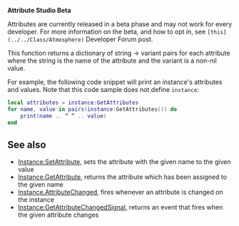 **Attribute Studio Beta**  

Attributes are currently released in a beta phase and may not work for every developer. For more information on the beta, and how to opt in, see `[this](../../Class/Atmosphere)` Developer Forum post.

This function returns a dictionary of string → variant pairs for each attribute where the string is the name of the attribute and the variant is a non-nil value.

For example, the following code snippet will print an instance's attributes and values. Note that this code sample does not define `instance`:

```lua
local attributes = instance:GetAttributes
for name, value in pairs(instance:GetAttributes()) do
    print(name .. “ “ .. value)
end
``` 

See also
--------

*   [Instance:SetAttribute](https://developer.roblox.com/en-us/api-reference/function/Instance/SetAttribute), sets the attribute with the given name to the given value
*   [Instance:GetAttribute](https://developer.roblox.com/en-us/api-reference/function/Instance/GetAttribute), returns the attribute which has been assigned to the given name
*   [Instance.AttributeChanged](https://developer.roblox.com/en-us/api-reference/event/Instance/AttributeChanged), fires whenever an attribute is changed on the instance
*   [Instance:GetAttributeChangedSignal](https://developer.roblox.com/en-us/api-reference/function/Instance/GetAttributeChangedSignal), returns an event that fires when the given attribute changes